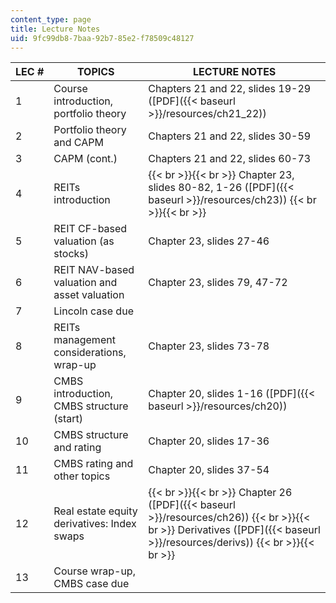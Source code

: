 ```yaml
---
content_type: page
title: Lecture Notes
uid: 9fc99db8-7baa-92b7-85e2-f78509c48127
---
```


| LEC # | TOPICS | LECTURE NOTES |
| --- | --- | --- |
| 1 | Course introduction, portfolio theory | Chapters 21 and 22, slides 19-29 ([PDF]({{< baseurl >}}/resources/ch21_22)) |
| 2 | Portfolio theory and CAPM | Chapters 21 and 22, slides 30-59 |
| 3 | CAPM (cont.) | Chapters 21 and 22, slides 60-73 |
| 4 | REITs introduction |  {{< br >}}{{< br >}} Chapter 23, slides 80-82, 1-26 ([PDF]({{< baseurl >}}/resources/ch23)) {{< br >}}{{< br >}}  |
| 5 | REIT CF-based valuation (as stocks) | Chapter 23, slides 27-46 |
| 6 | REIT NAV-based valuation and asset valuation | Chapter 23, slides 79, 47-72 |
| 7 | Lincoln case due | &nbsp; |
| 8 | REITs management considerations, wrap-up | Chapter 23, slides 73-78 |
| 9 | CMBS introduction, CMBS structure (start) | Chapter 20, slides 1-16 ([PDF]({{< baseurl >}}/resources/ch20)) |
| 10 | CMBS structure and rating | Chapter 20, slides 17-36 |
| 11 | CMBS rating and other topics | Chapter 20, slides 37-54 |
| 12 | Real estate equity derivatives: Index swaps |  {{< br >}}{{< br >}} Chapter 26 ([PDF]({{< baseurl >}}/resources/ch26)) {{< br >}}{{< br >}} Derivatives ([PDF]({{< baseurl >}}/resources/derivs)) {{< br >}}{{< br >}}  |
| 13 | Course wrap-up, CMBS case due |